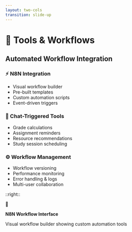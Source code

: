 ```yaml
---
layout: two-cols
transition: slide-up
---
```


<ThemeToggle />

# <span class="slide-title">🔧 Tools & Workflows</span>

<div class="pr-6">
  <h2 class="montserrat-heading text-2xl font-bold text-orange-800 dark:text-orange-100 mb-6">
    Automated Workflow Integration
  </h2>
  
  <!-- N8N Workflows -->
  <div class="mb-6">
    <h3 class="montserrat-heading text-lg font-semibold text-gray-800 dark:text-gray-200 mb-3 flex items-center gap-2">
      <span class="text-blue-500">⚡</span> N8N Integration
    </h3>
    <ul class="space-y-2 text-sm">
      <li class="flex items-center gap-2">
        <span class="w-2 h-2 bg-green-500 rounded-full"></span>
        <span class="montserrat-paragraph">Visual workflow builder</span>
      </li>
      <li class="flex items-center gap-2">
        <span class="w-2 h-2 bg-green-500 rounded-full"></span>
        <span class="montserrat-paragraph">Pre-built templates</span>
      </li>
      <li class="flex items-center gap-2">
        <span class="w-2 h-2 bg-green-500 rounded-full"></span>
        <span class="montserrat-paragraph">Custom automation scripts</span>
      </li>
      <li class="flex items-center gap-2">
        <span class="w-2 h-2 bg-green-500 rounded-full"></span>
        <span class="montserrat-paragraph">Event-driven triggers</span>
      </li>
    </ul>
  </div>

  <!-- Chat-Triggered Tools -->
  <div class="mb-6">
    <h3 class="montserrat-heading text-lg font-semibold text-gray-800 dark:text-gray-200 mb-3 flex items-center gap-2">
      <span class="text-green-500">💬</span> Chat-Triggered Tools
    </h3>
    <ul class="space-y-2 text-sm">
      <li class="flex items-center gap-2">
        <span class="w-2 h-2 bg-green-500 rounded-full"></span>
        <span class="montserrat-paragraph">Grade calculations</span>
      </li>
      <li class="flex items-center gap-2">
        <span class="w-2 h-2 bg-green-500 rounded-full"></span>
        <span class="montserrat-paragraph">Assignment reminders</span>
      </li>
      <li class="flex items-center gap-2">
        <span class="w-2 h-2 bg-green-500 rounded-full"></span>
        <span class="montserrat-paragraph">Resource recommendations</span>
      </li>
      <li class="flex items-center gap-2">
        <span class="w-2 h-2 bg-green-500 rounded-full"></span>
        <span class="montserrat-paragraph">Study session scheduling</span>
      </li>
    </ul>
  </div>

  <!-- Workflow Management -->
  <div>
    <h3 class="montserrat-heading text-lg font-semibold text-gray-800 dark:text-gray-200 mb-3 flex items-center gap-2">
      <span class="text-purple-500">⚙️</span> Workflow Management
    </h3>
    <ul class="space-y-2 text-sm">
      <li class="flex items-center gap-2">
        <span class="w-2 h-2 bg-green-500 rounded-full"></span>
        <span class="montserrat-paragraph">Workflow versioning</span>
      </li>
      <li class="flex items-center gap-2">
        <span class="w-2 h-2 bg-green-500 rounded-full"></span>
        <span class="montserrat-paragraph">Performance monitoring</span>
      </li>
      <li class="flex items-center gap-2">
        <span class="w-2 h-2 bg-green-500 rounded-full"></span>
        <span class="montserrat-paragraph">Error handling & logs</span>
      </li>
      <li class="flex items-center gap-2">
        <span class="w-2 h-2 bg-green-500 rounded-full"></span>
        <span class="montserrat-paragraph">Multi-user collaboration</span>
      </li>
    </ul>
  </div>
</div>

::right::

<!-- Screenshot Placeholder -->
<div class="pl-6">
  <div class="h-full flex items-center justify-center">
    <div class="p-8 bg-gray-100 dark:bg-gray-800 rounded-xl border-2 border-dashed border-gray-300 dark:border-gray-600 w-full max-w-lg">
      <div class="text-center">
        <div class="text-4xl mb-4">🔧</div>
        <p class="montserrat-paragraph text-gray-600 dark:text-gray-400 mb-2">
          <strong>N8N Workflow Interface</strong>
        </p>
        <p class="montserrat-paragraph text-sm text-gray-500">
          Visual workflow builder showing custom automation tools
        </p>
      </div>
    </div>
  </div>
</div>

<!--
Tools page slide:
- N8N integration with visual workflow builder and automation
- Chat-triggered tools for educational tasks like grade calculations
- Workflow management with versioning and collaboration features
Screenshot placeholder for N8N workflow interface
--> 